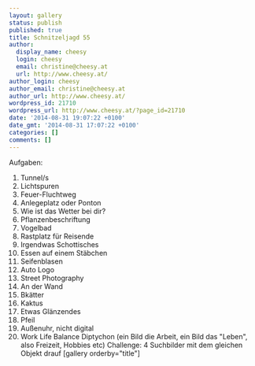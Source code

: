 ```yaml
---
layout: gallery
status: publish
published: true
title: Schnitzeljagd 55
author:
  display_name: cheesy
  login: cheesy
  email: christine@cheesy.at
  url: http://www.cheesy.at/
author_login: cheesy
author_email: christine@cheesy.at
author_url: http://www.cheesy.at/
wordpress_id: 21710
wordpress_url: http://www.cheesy.at/?page_id=21710
date: '2014-08-31 19:07:22 +0100'
date_gmt: '2014-08-31 17:07:22 +0100'
categories: []
comments: []
---
```

Aufgaben:
1. Tunnel/s
2. Lichtspuren
3. Feuer-Fluchtweg
4. Anlegeplatz oder Ponton
5. Wie ist das Wetter bei dir?
6. Pflanzenbeschriftung
7. Vogelbad
8. Rastplatz für Reisende
9. Irgendwas Schottisches
10. Essen auf einem Stäbchen
11. Seifenblasen
12. Auto Logo
13. Street Photography
14. An der Wand
15. Bkätter
16. Kaktus
17. Etwas Glänzendes
18. Pfeil
19. Außenuhr, nicht digital
20. Work Life Balance Diptychon (ein Bild die Arbeit, ein Bild das "Leben", also Freizeit, Hobbies etc)
Challenge: 4 Suchbilder mit dem gleichen Objekt drauf
[gallery orderby="title"]
